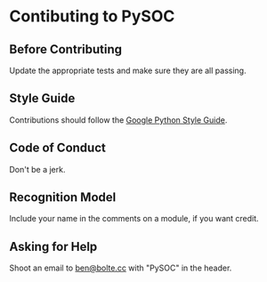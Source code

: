 # Contibuting to PySOC

## Before Contributing

Update the appropriate tests and make sure they are all passing.

## Style Guide

Contributions should follow the [Google Python Style Guide](https://github.com/google/styleguide).

## Code of Conduct

Don't be a jerk.

## Recognition Model

Include your name in the comments on a module, if you want credit.

## Asking for Help

Shoot an email to [ben@bolte.cc](mailto:ben@bolte.cc) with "PySOC" in the header.
